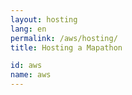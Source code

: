 ```yaml
---
layout: hosting
lang: en
permalink: /aws/hosting/
title: Hosting a Mapathon

id: aws
name: aws
---
```

